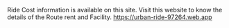 Ride Cost information is available on this site. Visit this website to know the details of the Route rent and Facility.
https://urban-ride-97264.web.app
